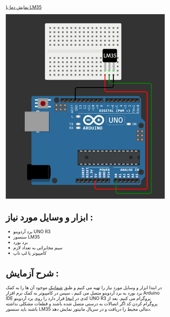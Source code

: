 #

[ نمایش دما با LM35](https://github.com/mohsenkmt/MicroProcessor/blob/main/Arduino%20File/14030821/2%20LM35/LM35.ino)

<p align="center">
  <img src="https://github.com/mohsenkmt/MicroProcessor/blob/main/Photo/19_lm35.jpeg" alt="LM35" />
</p>


# ابزار و وسایل مورد نیاز :
* برد آردوینو UNO R3
*  سنسور LM35
* برد بورد
* سیم مخابراتی به تعداد لازم
* کامپیوتر یا لپ تاپ

 # شرح آزمایش : 
 در ابتدا ابزار و وسایل مورد نیاز را تهیه می کنیم و طبق [شماتیک](https://github.com/mohsenkmt/MicroProcessor/blob/main/Photo/19_lm35.jpeg) موجود آن ها را به کمک برد بورد به برد آردوینو متصل می کنیم ، سپس در کامپیوتر به کمک نرم افزار Arduino IDE کدی در [اینجا](https://github.com/mohsenkmt/MicroProcessor/blob/main/Arduino%20File/14030821/2%20LM35/LM35.ino) قرار دارد را روی برد آردوینو UNO R3 پروگرام می کنیم.
 بعد از پروگرام کردن کد اگر اتصالات به درستی متصل شده باشند و قطعات مشکلی نداشته باشند باید سنسور LM35 دمالی محیط را دریافت و در سریال مانیتور نمایش دهد.

